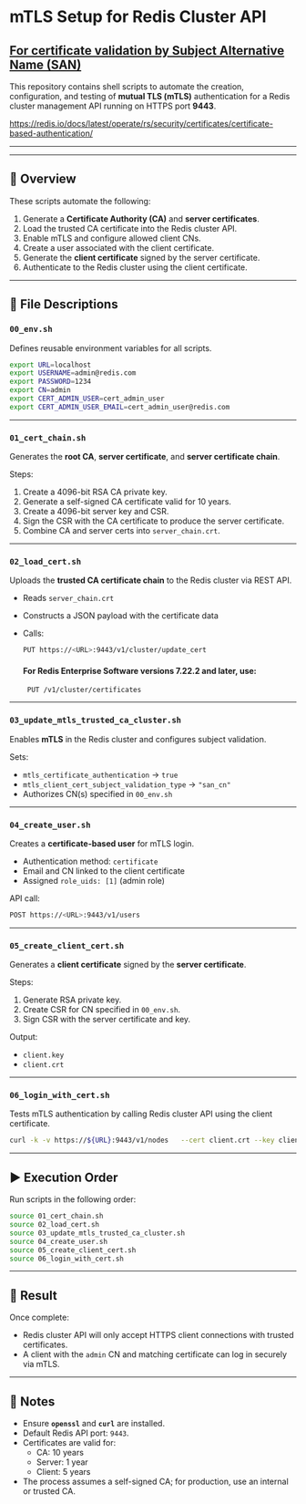 # mTLS Setup for Redis Cluster API
## [For certificate validation by Subject Alternative Name (SAN)](https://redis.io/docs/latest/operate/rs/security/certificates/certificate-based-authentication/#config-cluster)


This repository contains shell scripts to automate the creation, configuration, and testing of **mutual TLS (mTLS)** authentication for a Redis cluster management API running on HTTPS port **9443**.

https://redis.io/docs/latest/operate/rs/security/certificates/certificate-based-authentication/

---



---

## 🧩 Overview

These scripts automate the following:

1. Generate a **Certificate Authority (CA)** and **server certificates**.
2. Load the trusted CA certificate into the Redis cluster API.
3. Enable mTLS and configure allowed client CNs.
4. Create a user associated with the client certificate.
5. Generate the **client certificate** signed by the server certificate.
6. Authenticate to the Redis cluster using the client certificate.

---

## 📁 File Descriptions

### `00_env.sh`
Defines reusable environment variables for all scripts.

```bash
export URL=localhost
export USERNAME=admin@redis.com
export PASSWORD=1234
export CN=admin
export CERT_ADMIN_USER=cert_admin_user
export CERT_ADMIN_USER_EMAIL=cert_admin_user@redis.com
```

---

### `01_cert_chain.sh`
Generates the **root CA**, **server certificate**, and **server certificate chain**.

Steps:
1. Create a 4096-bit RSA CA private key.
2. Generate a self-signed CA certificate valid for 10 years.
3. Create a 4096-bit server key and CSR.
4. Sign the CSR with the CA certificate to produce the server certificate.
5. Combine CA and server certs into `server_chain.crt`.

---

### `02_load_cert.sh`
Uploads the **trusted CA certificate chain** to the Redis cluster via REST API.

- Reads `server_chain.crt`
- Constructs a JSON payload with the certificate data
- Calls:
  ```bash
  PUT https://<URL>:9443/v1/cluster/update_cert
  ```

  #### For Redis Enterprise Software versions 7.22.2 and later, use:
  ```
   PUT /v1/cluster/certificates
  ```

---

### `03_update_mtls_trusted_ca_cluster.sh`
Enables **mTLS** in the Redis cluster and configures subject validation.

Sets:
- `mtls_certificate_authentication` → `true`
- `mtls_client_cert_subject_validation_type` → `"san_cn"`
- Authorizes CN(s) specified in `00_env.sh`

---

### `04_create_user.sh`
Creates a **certificate-based user** for mTLS login.

- Authentication method: `certificate`
- Email and CN linked to the client certificate
- Assigned `role_uids: [1]` (admin role)

API call:
```bash
POST https://<URL>:9443/v1/users
```

---

### `05_create_client_cert.sh`
Generates a **client certificate** signed by the **server certificate**.

Steps:
1. Generate RSA private key.
2. Create CSR for CN specified in `00_env.sh`.
3. Sign CSR with the server certificate and key.

Output:
- `client.key`
- `client.crt`

---

### `06_login_with_cert.sh`
Tests mTLS authentication by calling Redis cluster API using the client certificate.

```bash
curl -k -v https://${URL}:9443/v1/nodes   --cert client.crt --key client.key
```

---

## ▶️ Execution Order

Run scripts in the following order:

```bash
source 01_cert_chain.sh
source 02_load_cert.sh
source 03_update_mtls_trusted_ca_cluster.sh
source 04_create_user.sh
source 05_create_client_cert.sh
source 06_login_with_cert.sh
```

---

## 🔐 Result

Once complete:
- Redis cluster API will only accept HTTPS client connections with trusted certificates.
- A client with the `admin` CN and matching certificate can log in securely via mTLS.

---

## 🧾 Notes

- Ensure **`openssl`** and **`curl`** are installed.
- Default Redis API port: `9443`.
- Certificates are valid for:
  - CA: 10 years
  - Server: 1 year
  - Client: 5 years
- The process assumes a self-signed CA; for production, use an internal or trusted CA.

